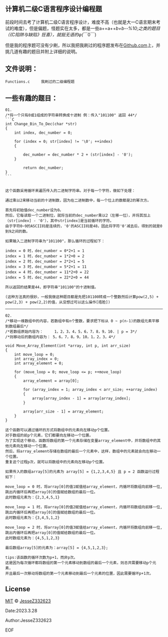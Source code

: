  计算机二级C语言程序设计编程题
 --------------------------------------------------------------------------------------------------------------
 前段时间去考了计算机二级C语言程序设计，难度不高（也就是大一C语言期末考试的难度），但是偏题，怪题实在太多，都是一些a+=a++*b+b--%10;之类的题目（《C陷阱与缺陷》狂喜），就挺无语的φ(*￣0￣)
 
 但是我的程序题可没有少刷，所以我把我刷过的程序题发布在[Github.com](https://github.com/)上，并挑几道有趣的题目并附上详细的说明。
 
 文件说明：
 ---------------------------------------------------------------------------------------------------------------
 
    Functions.c     我刷过的二级编程题
    

一些有趣的题目：
----------------------------------------------------------------------------------------------------------------

    01.
    /*将一个只有0或1组成的字符串转换成十进制 例：传入"101100" 返回 44*/
    ```C     
    int Change_Bin_To_Dec(char *str)
    {
        int index, dec_number = 0;

        for (index = 0; str[index] != '\0'; ++index)
        {

            dec_number = dec_number * 2 + (str[index] - '0');
        }        

            return dec_number;
    }
    ```
     
    
    这个函数采用循环来遍历传入的二进制字符串。对于每一个字符，做如下处理：

    通过乘以2来移动当前的十进制数，因为在二进制数中，每一个位上的数都是2的幂次方。

    首先将初始值dec_number设为0。
    然后，它每读取一个二进制位，就将当前的dec_number乘以2（左移一位），并将其加上（str[index] - '0'），其中str[index]是当前循环的字符。
    由于字符0~9的ASCII码是连续的，'0'的ASCII码是48，因此将字符'0'减去后，得到的就是0到9之间的数。

    如果输入二进制字符串为"101100"，那么循环的过程如下：

    index = 0 时，dec_number = 0*2+1 = 1
    index = 1 时，dec_number = 1*2+0 = 2
    index = 2 时，dec_number = 2*2+1 = 5
    index = 3 时，dec_number = 5*2+1 = 11
    index = 4 时，dec_number = 11*2+0 = 22
    index = 5 时，dec_number = 22*2+0 = 44

    所以返回的结果是44，即字符串"101100"的十进制值。
    
    (这种方法真的很妙，一般我做这种题目都是先把101100转成一个整数然后计算pow(2,5) + pow(2,3) + pow(2,2)的值，从没想过可以这么操作[捂脸])
    
-------------------------------------------------------------------------------------------------------------------------------------------

    02.
    /*移动一维数组中的内容，若数组中有n个整数，要求把下标从 0 ~ p(n-1)的数组元素平移到数组最后*/
    /*若数组原始内容为：     1，2，3，4，5，6，7，8，9，10. | p = 3*/
    /*则移动后的数组内容为： 5，6，7，8，9，10，1，2，3，4*/
    
    void Move_Array_Element(int *array, int p, int arr_size)
    {
        int move_loop = 0;
        int array_index = 0;
        int array_element = 0;

        for (move_loop = 0; move_loop <= p; ++move_loop)
        {
            array_element = array[0];

            for (array_index = 1; array_index < arr_size; ++array_index)
            {
                array[array_index - 1] = array[array_index];
            }

            array[arr_size - 1] = array_element;
        }
    }
    
    这个函数可以通过循环的方式将数组中的元素向左移动p个位置。
    对于数组的前p个元素，它们都要向左移动一个位置。
    为了实现这个移动，函数将数组的第一个元素存储在变量array_element中，并将数组中的其他元素向左移动一个位置。
    然后，将array_element存储在数组的最后一个元素中，这样，数组中的元素就会向左移动一个位置。
    重复这个过程p次，就可以将数组中的元素向左移动p个位置。
    
    如果传入的数组array[5]的元素为 array[5] = {1,2,3,4,5} 且 p = 2 函数运行过程如下：
    
    move_loop = 0 时，将array[0]的值1赋值给array_element，内循环将数组向前移一位,跳出内循环后再把array[0]的值赋给数组的最后一位。
    此时数组元素为：{2,3,4,5,1}
    
    move_loop = 1 时，将array[0]的值2赋值给array_element，内循环将数组向前移一位,跳出内循环后再把array[0]的值赋给数组的最后一位。
    此时数组元素为：{3,4,5,1,2}
    
    move_loop = 2 时，将array[0]的值3赋值给array_element，内循环将数组向前移一位,跳出内循环后再把array[0]的值赋给数组的最后一位。
    此时数组元素为：{4,5,1,2,3}
    
    最后数组array[5]的元素为：array[5] = {4,5,1,2,3};
    
    tips:该函数的循环次数为p+1，而非p次。
    这是因为每次循环都将数组的第一个元素移动到数组的最后一个元素，则总共需要移动p个元素，
    并且最后一次移动将数组的第一个元素移动到最后一个元素的位置，因此需要循环p+1次。

License
-----------------------------------------------------------------------------------------------------------------
[MIT](https://choosealicense.com/licenses/mit/) © [JesseZ332623](https://github.com/JesseZ332623)

Date:2023.3.28

Author:JesseZ332623

EOF

